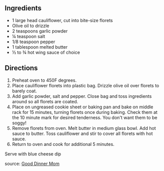 ---
---

## Ingredients

- 1 large head cauliflower, cut into bite-size florets
- Olive oil to drizzle
- 2 teaspoons garlic powder
- &frac14; teaspoon salt
- 1/8 teaspoon pepper
- 1 tablespoon melted butter
- &frac12; to &frac34; hot wing sauce of choice

## Directions

1. Preheat oven to 450F degrees.
2. Place cauliflower florets into plastic bag. Drizzle olive oil over florets to barely coat.
3. Add garlic powder, salt and pepper. Close bag and toss ingredients around so all florets are coated.
4. Place on ungreased cookie sheet or baking pan and bake on middle rack for 15 minutes, turning florets once during baking. Check them at the 10 minute mark for desired tenderness. You don't want them to be soggy!
5. Remove florets from oven. Melt butter in medium glass bowl. Add hot sauce to butter. Toss cauliflower and stir to cover all florets with hot sauce.
6. Return to oven and cook for additional 5 minutes.

Serve with blue cheese dip

source: [Good Dinner Mom](http://www.gooddinnermom.com/cauliflower-buffalo-bites/)

	



